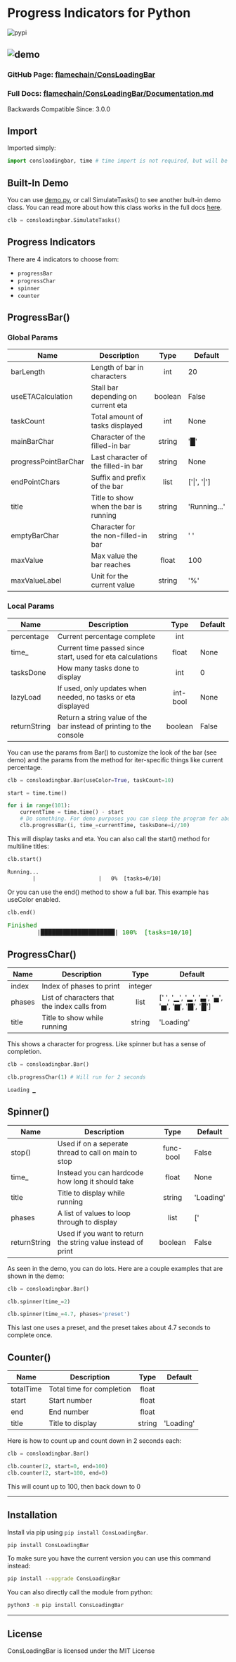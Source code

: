 # Progress Indicators for Python

![pypi](https://shields.io/pypi/v/consloadingbar.svg)

## ![demo](./progressbar.gif)

### GitHub Page: [flamechain/ConsLoadingBar](https://github.com/flamechain/ConsLoadingBar)

### Full Docs: [flamechain/ConsLoadingBar/Documentation.md](https://github.com/flamechain/ConsLoadingBar/blob/main/Documentation.md)

Backwards Compatible Since: 3.0.0

## Import

Imported simply:

```python
import consloadingbar, time # time import is not required, but will be used for eta calculation later
```

## Built-In Demo

You can use [demo.py](https://github.com/flamechain/ConsLoadingBar/blob/main/demo.py), or call SimulateTasks() to see another bult-in demo class. You can read more about how this class works in the full docs [here](https://github.com/flamechain/ConsLoadingBar/blob/main/Documentation.md).

```python
clb = consloadingbar.SimulateTasks()
```

## Progress Indicators

There are 4 indicators to choose from:

- ``progressBar``
- ``progressChar``
- ``spinner``
- ``counter``

## ProgressBar()

### Global Params

| Name | Description | Type | Default |
|-|-|:-:|-|
| barLength | Length of bar in characters | int | 20 |
| useETACalculation | Stall bar depending on current eta | boolean | False |
| taskCount | Total amount of tasks displayed | int | None |
| mainBarChar | Character of the filled-in bar | string | '█' |
| progressPointBarChar | Last character of the filled-in bar | string | None |
| endPointChars | Suffix and prefix of the bar | list | ['&#124;', '&#124;'] |
| title | Title to show when the bar is running | string | 'Running...' |
| emptyBarChar | Character for the non-filled-in bar | string | ' ' |
| maxValue | Max value the bar reaches | float | 100 |
| maxValueLabel | Unit for the current value | string | '%' |

### Local Params

| Name | Description | Type | Default |
|-|-|:-:|-|
| percentage | Current percentage complete | int | |
| time_ | Current time passed since start, used for eta calculations | float | None |
| tasksDone | How many tasks done to display | int | 0 |
| lazyLoad | If used, only updates when needed, no tasks or eta displayed | int-bool | None |
| returnString | Return a string value of the bar instead of printing to the console | boolean | False |

You can use the params from Bar() to customize the look of the bar (see demo) and the params from the method for iter-specific things like current percentage.

```python
clb = consloadingbar.Bar(useColor=True, taskCount=10)

start = time.time()

for i in range(101):
    currentTime = time.time() - start
    # Do something. For demo purposes you can sleep the program for about 0.01 seconds.
    clb.progressBar(i, time_=currentTime, tasksDone=i//10)
```

This will display tasks and eta. You can also call the start() method for multiline titles:

```python
clb.start()
```

```txt
Running...
        |                    |   0%  [tasks=0/10]
```

Or you can use the end() method to show a full bar. This example has useColor enabled.

```python
clb.end()
```

<pre>
<span style="color:green">Finished</span>
        |████████████████████| <span style="color:green">100%  [tasks=10/10]</span>
</pre>

## ProgressChar()

| Name | Description | Type | Default |
|-|-|:-:|-|
| index | Index of phases to print | integer | |
| phases | List of characters that the index calls from | list | [' ', '▁', '▂', '▃', '▄', '▅', '▆', '▇', '█'] |
| title | Title to show while running | string | 'Loading' |

This shows a character for progress. Like spinner but has a sense of completion.

```python
clb = consloadingbar.Bar()

clb.progressChar(1) # Will run for 2 seconds
```

```txt
Loading ▁
```

## Spinner()

| Name | Description | Type | Default |
|-|-|:-:|-|
| stop() | Used if on a seperate thread to call on main to stop | func-bool | False |
| time_ | Instead you can hardcode how long it should take | float | None |
| title | Title to display while running | string | 'Loading' |
| phases | A list of values to loop through to display | list | ['|', '/', '-', '\\'] | False |
| returnString | Used if you want to return the string value instead of print | boolean | False |

As seen in the demo, you can do lots. Here are a couple examples that are shown in the demo:

```python
clb = consloadingbar.Bar()

clb.spinner(time_=2)
```

```python
clb.spinner(time_=4.7, phases='preset')
```

This last one uses a preset, and the preset takes about 4.7 seconds to complete once.

## Counter()

| Name | Description | Type | Default |
|-|-|:-:|-|
| totalTime | Total time for completion | float | |
| start | Start number | float | |
| end | End number | float | |
| title | Title to display | string | 'Loading' |

Here is how to count up and count down in 2 seconds each:

```python
clb = consloadingbar.Bar()

clb.counter(2, start=0, end=100)
clb.counter(2, start=100, end=0)
```

This will count up to 100, then back down to 0

___

## Installation

Install via pip using `pip install ConsLoadingBar`.

```bash
pip install ConsLoadingBar
```

To make sure you have the current version you can use this command instead:

```bash
pip install --upgrade ConsLoadingBar
```

You can also directly call the module from python:

```bash
python3 -m pip install ConsLoadingBar
```

___

## License

ConsLoadingBar is licensed under the MIT License
